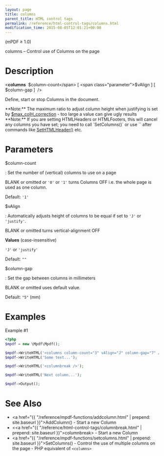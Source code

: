```yaml
---
layout: page
title: columns
parent_title: HTML control tags
permalink: /reference/html-control-tags/columns.html
modification_time: 2015-08-05T12:01:21+00:00
---
```


(mPDF &ge; 1.0)

columns – Control use of Columns on the page

# Description

&lt;**columns**  <span class="parameter">$column-count</span>
[ <span class="parameter">$vAlign</span> ]
[ <span class="parameter">$column-gap</span> ]  /&gt;

Define, start or stop Columns in the document.

<div class="alert alert-info" role="alert" markdown="1">
  **Note:** The maximum ratio to adjust column height when justifying is set by
  <a href="{{ "/reference/mpdf-variables/max-colh-correction.html" | prepend: site.baseurl }}">$max_colH_correction</a> -
  too large a value can give ugly results
</div>

<div class="alert alert-info" role="alert" markdown="1">
  **Note:** If you are setting HTMLHeaders or HTMLFooters, this will cancel any columns you have set;
  you need to call `SetColumns()` or use `<columns>` after commands like
  <a href="{{ "/reference/mpdf-functions/sethtmlheader.html" | prepend: site.baseurl }}">SetHTMLHeader()</a> etc.
</div>

# Parameters

<span class="parameter">$column-count</span>

: Set the number of (vertical) columns to use on a page

  <span class="smallblock">BLANK</span> or omitted or `'0'` or `'1'` turns Columns OFF i.e. the whole page is used as one column.

  Default: `'1'`

<span class="parameter">$vAlign</span>

: Automatically adjusts height of columns to be equal if set to `'J'` or `'justify'`.

  <span class="smallblock">BLANK</span> or omitted turns vertical-alignment OFF

  **Values** (case-insensitive)

  `'J'` or `'justify'`

  Default: `""`

<span class="parameter">$column-gap</span>

: Set the gap between columns in millimeters

  <span class="smallblock">BLANK</span> or omitted uses default value.

  Default: `"5"` (mm)

# Examples

Example #1

```php
<?php
$mpdf = new \Mpdf\Mpdf();

$mpdf->WriteHTML('<columns column-count="3" vAlign="J" column-gap="7" />');
$mpdf->WriteHTML('Some text...');

$mpdf->WriteHTML('<columnbreak />');

$mpdf->WriteHTML('Next column...');

$mpdf->Output();

```

# See Also

- <a href="{{ "/reference/mpdf-functions/addcolumn.html" | prepend: site.baseurl }}">AddColumn()</a> - Start a new Column
- &lt;<a href="{{ "/reference/html-control-tags/columnbreak.html" | prepend: site.baseurl }}">columnbreak</a>&gt; - Start a new Column
- <a href="{{ "/reference/mpdf-functions/setcolumns.html" | prepend: site.baseurl }}">SetColumns()</a> -
  Control the use of multiple columns on the page - PHP equivalent of `<columns>`

